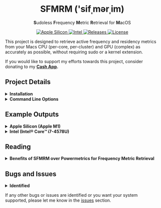 <h1 align="center" style="">SFMRM  ('sifˌmərˌim)</h1>

<p align="center">
   <b>S</b>udoless <b>F</b>requency <b>M</b>etric <b>R</b>etrieval for <b>M</b>acOS
</p>
<p align="center">
    <a href="">
       <img alt="Apple Silicon" src="https://img.shields.io/badge/Apple_Silicon-M1_Support-red.svg"/>
    </a>
    <a href="">
       <img alt="Intel" src="https://img.shields.io/badge/Intel-Full_Support-orange.svg"/>
    </a>
    <a href="https://github.com/BitesPotatoBacks/SFMRM/releases">
        <img alt="Releases" src="https://img.shields.io/github/release/BitesPotatoBacks/SFMRM.svg"/>
    </a>
    <a href="https://cash.app/$bitespotatobacks">
        <img alt="License" src="https://img.shields.io/badge/donate-Cash_App-default.svg"/>
    </a>
    <br>
</p>

This project is designed to retrieve active frequency and residency metrics from your Macs CPU (per-core, per-cluster) and GPU (complex) as accurately as possible, without requiring sudo or a kernel extension.



If you would like to support my efforts towards this project, consider donating to my **[Cash App](https://cash.app/$bitespotatobacks).**

## Project Details

<details>
<summary><strong>Installation</strong></summary>
   
### 1. Download
Download the file named `SFMRM.sh` from the [latest release](https://github.com/BitesPotatoBacks/SFMRM/releases) (or [click here](https://github.com/BitesPotatoBacks/SFMRM/releases/download/v0.1.0/SFMRM.sh) for a direct download). This is the script that manages the versions for your systems architecture specific binaries (which are the files that actually retrieve your metrics). You may download the `.zip` files for these binaries if you wish, but I recommend using `SFMRM.sh` if you want the latest features and bug fixes without having to lift a finger.
   
### 2. Preparation
`cd` into your Downloads folder via the Terminal, and fix the file permissions of your binary using these terminal commands:
```
chmod 755 ./SFMRM
xattr -cr ./SFMRM
```
### 3. Running
To view your systems metrics, you now may run `./SFMRM.sh` alongside any command line option available to your architecture (documented in next section).
</details>
  
<details>
<summary><strong>Command Line Options</strong></summary>
   
   Here are the available command line options. Please note some options are architecture specific.
   
```
  -h | --help             show this message
  -v | --version          print version number

  -l | --loop-rate <N>    set output loop rate (0=infinite) [default: disabled]
  -i | --sample-rate <N>  set data sampling interval [default: 1000ms]
   
  -c | --hide-cores       hide per-core frequency and residency metrics
  -g | --gpu-only         only show GPU complex frequency and residency metrics
   
  -p | --pkg-only         only show CPU Package frequency and residency metrics (x86_64)

  -e | --ecpu-only        only show E-Cluster frequency and residency metrics   (arm64)
  -p | --pcpu-only        only show P-Cluster frequency and residency metrics   (arm64)
  -s | --state-freqs      show state frequency distributions for all groups     (arm64)

```
   
</details>
   

  
  ## Example Outputs
  
  <details>
<summary><strong>Apple Silicon (Apple M1) </strong></summary>
     
Here is an example of `SFMRM.sh`'s output (using binary `sfmrm-arm64-client`) on an M1 Mac Mini:
     
```
*** Sampling: Apple M1 [T8103] (4P+4E+8GPU) ***

**** "Icestorm" Efficiency Cluster Metrics ****

E-Cluster [0]  HW Active Frequency: 974 MHz
E-Cluster [0]  HW Active Residency: 99.851%
E-Cluster [0]  Idle Frequency:      0.149%

  Core 0:
          Active Frequency: 973 MHz
          Active Residency: 86.764%
          Idle Residency:   13.236%
  Core 1:
          Active Frequency: 974 MHz
          Active Residency: 85.823%
          Idle Residency:   14.177%
  Core 2:
          Active Frequency: 973 MHz
          Active Residency: 85.298%
          Idle Residency:   14.702%
  Core 3:
          Active Frequency: 973 MHz
          Active Residency: 83.335%
          Idle Residency:   16.665%

**** "Firestorm" Performance Cluster Metrics ****

P-Cluster [0]  HW Active Frequency: 2993 MHz
P-Cluster [0]  HW Active Residency: 0.120%
P-Cluster [0]  Idle Frequency:      99.880%

  Core 4:
          Active Frequency: 3084 MHz
          Active Residency: 0.114%
          Idle Residency:   99.886%
  Core 5:
          Active Frequency: 0 MHz
          Active Residency: 0.000%
          Idle Residency:   100.000%
  Core 6:
          Active Frequency: 600 MHz
          Active Residency: 0.004%
          Idle Residency:   99.996%
  Core 7:
          Active Frequency: 0 MHz
          Active Residency: 0.000%
          Idle Residency:   100.000%

**** Integrated Graphics Metrics ****

GPU  Active Frequency: 706 MHz
GPU  Active Residency: 0.220%
GPU  Idle Frequency:   99.780%
```
  </details>
  
  <details>
<summary><strong>Intel (Intel® Core™ i7-4578U)</strong></summary>
     
Here is an example of `SFMRM.sh`'s output (using binary `sfmrm-x86_64-client`) on an 13" MacBook Pro with an Intel® Core™ i7-4578U:
     
```
*** Sampling: Intel(R) Core(TM) i7-4578U CPU @ 3.00GHz ***

**** Package Metrics ****

Package  Performance Limiters: MAX_TURBO_LIMIT
Package  Maximum Turbo Boost:  3500 MHz

Package  Active Frequency: 1253 MHz
Package  Active Residency: 4.00% 
Package  Idle Residency:   96.00% 

  Core 0:
          Active Frequency: 1337 MHz
          Active Residency: 10.00% 
          Idle Residency:   90.00% 
  Core 1:
          Active Frequency: 1525 MHz
          Active Residency: 1.98% 
          Idle Residency:   98.02% 
  Core 2:
          Active Frequency: 3500 MHz
          Active Residency: 4.00% 
          Idle Residency:   96.00% 
  Core 3:
          Active Frequency: 0 MHz
          Active Residency: 0.00% 
          Idle Residency:   100.00% 

**** Integrated Graphics Metrics ****

iGPU  Performance Limiters: VR_ICCMAX

iGPU  Active Residency: 2.00%
iGPU  Idle Frequency:   98.00%
```
     
  </details>
   
   
## Reading
   
<details>
<summary><strong>Benefits of SFMRM over Powermetrics for Frequency Metric Retrieval</strong></summary>
   
### On Apple Silicon
SFMRM can access the same frequency and residency metrics as Powermetrics does, without needing `sudo` or a kernel extension. SFMRM also offers performance cluster, efficency cluster, and GPU compelx core counts, as well as CPU codenames. No need for `sudo` or a kernel extension.
      
### On Intel
SFMRM does not access the same information for frequency metrics as does Powermetrcis, but it uses highly accurate assembely to retrieve the same data. SFMRM does access the same information that Powermetrics uses for reporting CPU performance limiters, though. SFMRM also offers some metrics that Powermetrics doesn't; such as iGPU performance limiters, CPU maximum Turbo Boost speed, and active residencies. No need for `sudo` or a kernel extension.

      
      
   </details>

## Bugs and Issues
<details>
<summary><strong>Identified</strong></summary>
   
- Support for M1 Pro/Max/Ultra currently unofficial
   
   </details>
   
If any other bugs or issues are identified or you want your system supported, please let me know in the [issues](https://github.com/BitesPotatoBacks/SFMRM/issues) section.

